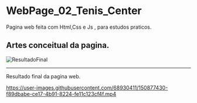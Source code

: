 # WebPage_02_Tenis_Center
Pagina web feita com Html,Css e Js , para estudos praticos.

Artes conceitual da pagina.
------------------------------------------------------------------------------------------------------------------------
![ResultadoFinal](https://user-images.githubusercontent.com/68930411/150877355-4b160bed-4a16-4588-81f1-f020c419985e.png)

------------------------------------------------------------------------------------------------------------------------
Resultado final da pagina web.

https://user-images.githubusercontent.com/68930411/150877430-f89dbabe-ce17-4b91-8224-fe11c123cf4f.mp4
